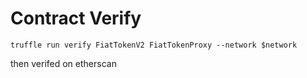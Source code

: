 # Contract Verify

`truffle run verify FiatTokenV2 FiatTokenProxy --network $network`

then verifed on etherscan
